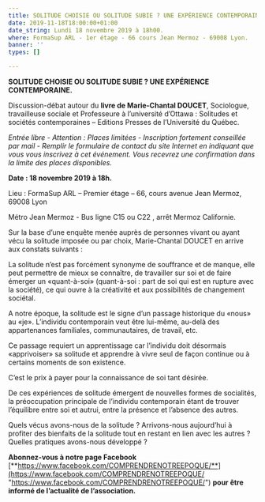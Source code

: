 ```yaml
---
title: SOLITUDE CHOISIE OU SOLITUDE SUBIE ? UNE EXPÉRIENCE CONTEMPORAINE.
date: 2019-11-18T18:00:00+01:00
date_string: Lundi 18 novembre 2019 à 18h00.
where: FormaSup ARL - 1er étage - 66 cours Jean Mermoz - 69008 Lyon.
banner: ''
types: []

---
```

**SOLITUDE CHOISIE OU SOLITUDE SUBIE ? UNE EXPÉRIENCE CONTEMPORAINE.**

Discussion-débat autour du **livre de Marie-Chantal DOUCET**, Sociologue, travailleuse sociale et Professeure à l’université d’Ottawa : Solitudes et sociétés contemporaines – Editions Presses de l’Université du Québec.

_Entrée libre - Attention : Places limitées - Inscription fortement conseillée par mail - Remplir le formulaire de contact du site Internet en indiquant que vous vous inscrivez à cet événement. Vous recevrez une confirmation dans la limite des places disponibles._

**Date : 18 novembre 2019 à 18h.**

Lieu : FormaSup ARL – Premier étage – 66, cours avenue Jean Mermoz, 69008 Lyon

Métro Jean Mermoz - Bus ligne C15 ou C22 , arrêt Mermoz Californie.

Sur la base d’une enquête menée auprès de personnes vivant ou ayant vécu la solitude imposée ou par choix, Marie-Chantal DOUCET en arrive aux constats suivants :

La solitude n’est pas forcément synonyme de souffrance et de manque, elle peut permettre de mieux se connaître, de travailler sur soi et de faire émerger un «quant-à-soi» (quant-à-soi : part de soi qui est en rupture avec la société), ce qui ouvre à la créativité et aux possibilités de changement sociétal.

A notre époque, la solitude est le signe d’un passage historique du «nous» au «je». L’individu contemporain veut être lui-même, au-delà des appartenances familiales, communautaires, de travail, etc.

Ce passage requiert un apprentissage car l’individu doit désormais «apprivoiser» sa solitude et apprendre à vivre seul de façon continue ou à certains moments de son existence.

C’est le prix à payer pour la connaissance de soi tant désirée.

De ces expériences de solitude émergent de nouvelles formes de socialités, la préoccupation principale de l’individu contemporain étant de trouver l’équilibre entre soi et autrui, entre la présence et l’absence des autres.

Quels vécus avons-nous de la solitude ? Arrivons-nous aujourd’hui à profiter des bienfaits de la solitude tout en restant en lien avec les autres ? Quelles pratiques avons-nous développé ?

**Abonnez-vous à notre page Facebook** [**https://www.facebook.com/COMPRENDRENOTREEPOQUE/**](https://www.facebook.com/COMPRENDRENOTREEPOQUE/ "https://www.facebook.com/COMPRENDRENOTREEPOQUE/") **pour être informé de l’actualité de l’association.**